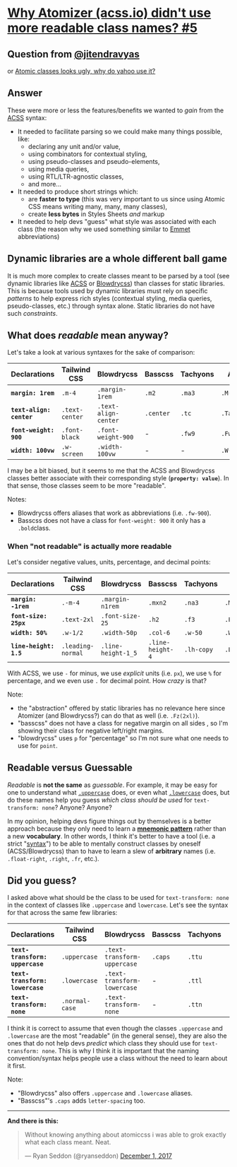 # [Why Atomizer (acss.io) didn't use more readable class names? #5](https://github.com/jitendravyas/Q-A/issues/5)

## Question from [@jitendravyas](https://github.com/jitendravyas)

or [Atomic classes looks ugly, why do yahoo use it?](https://github.com/jitendravyas/Q-A/issues/2)

## Answer

These were more or less the features/benefits we wanted to *gain* from the [ACSS](htps://acss.io) syntax:

   * It needed to facilitate parsing so we could make many things possible, like:
      * declaring any unit and/or value,
      * using combinators for contextual styling, 
      * using pseudo-classes and pseudo-elements,
      * using media queries, 
      * using RTL/LTR-agnostic classes,
      * and more...
   * It needed to produce short strings which:
      * are **faster to type** (this was very important to us since using Atomic CSS means writing many, many, many classes),
      * create **less bytes** in Styles Sheets *and* markup
   * It needed to help devs "guess" what style was associated with each class (the reason why we used something similar to [Emmet](https://docs.emmet.io/cheat-sheet/) abbreviations)

## Dynamic libraries are a whole different ball game

It is much more complex to create classes meant to be parsed by a tool (see dynamic libraries like [ACSS](http://acss.io) or [Blowdrycss](http://blowdrycss.readthedocs.io/en/latest/syntax.html)) than classes for static libraries. This is because tools used by dynamic libraries must rely on specific *patterns* to help express rich styles (contextual styling, media queries, pseudo-classes, etc.) through syntax alone. Static libraries do not have such *constraints*.

## What does *readable* mean anyway?

Let's take a look at various syntaxes for the sake of comparison:

Declarations | Tailwind CSS | Blowdrycss| Basscss | Tachyons | ACSS
-- | -- | -- | -- | -- | --
**`margin: 1rem`** | `.m-4` | `.margin-1rem` | `.m2` | `.ma3` | `.M(1rem)`
**`text-align: center`** | `.text-center` | `.text-align-center` | `.center` | `.tc` | `.Ta(c)`
**`font-weight: 900`** | `.font-black` | `.font-weight-900` | - | `.fw9` | `.Fw(900)`
**`width: 100vw`** | `.w-screen` | `.width-100vw` | - | - | `.W(100vw)`

I may be a bit biased, but it seems to me that the ACSS and Blowdrycss classes better associate with their corresponding style (**`property: value`**). In that sense, those classes seem to be more "readable".

Notes:
   * Blowdrycss offers aliases that work as abbreviations (i.e. `.fw-900`).
   * Basscss does not have a class for `font-weight: 900` it only has a `.bold`class.

### When "not readable" is actually **more readable**

Let's consider negative values, units, percentage, and decimal points:

Declarations | Tailwind CSS | Blowdrycss| Basscss | Tachyons | ACSS
-- | -- | -- | -- | -- | --
**`margin: -1rem`** | `.-m-4` | `.margin-n1rem` | `.mxn2` | `.na3` | `.M(-1rem)`
**`font-size: 25px`** | `.text-2xl` | `.font-size-25` | `.h2` | `.f3` | `.Fz(25px)` 
**`width: 50%`** | `.w-1/2` | `.width-50p` | `.col-6` | `.w-50` | `.W(50%)`
**`line-height: 1.5`** | `.leading-normal` | `.line-height-1_5` | `.line-height-4` | `.lh-copy` | `.Lh(1.5)`

With ACSS, we use `-` for minus, we use *explicit* units (i.e. `px`), we use `%` for percentage, and we even use `.` for decimal point. How *crazy* is that?

Note:
   * the "abstraction" offered by static libraries has no relevance here since Atomizer (and Blowdrycss?) can do that as well (i.e. `.Fz(2xl)`).
   * "basscss" does not have a class for negative margin on all sides , so I'm showing their class for negative left/right margins. 
   * "blowdrycss" uses `p` for "percentage" so I'm not sure what one needs to use for `point`.

## Readable versus Guessable

*Readable* is **not the same** as *guessable*. For example, it may be easy for one to understand what [`.uppercase`](https://github.com/tailwindcss/tailwindcss/blob/master/dist/utilities.css) does, or even what [`.lowercase`](https://github.com/tailwindcss/tailwindcss/blob/master/dist/utilities.css) does, but do these names help you guess *which class should be used* for `text-transform: none`? 
Anyone? Anyone?

In my opinion, helping devs figure things out by themselves is a better approach because they only need to learn a [**mnemonic pattern**](https://acss.io/guides/syntax.html#the-syntax) rather than a new **vocabulary**. In other words, I think it's better to have a tool (i.e. a strict "[syntax](https://acss.io/guides/syntax.html#the-syntax)") to be able to mentally construct classes by oneself (ACSS/Blowdrycss) than to have to learn a slew of **arbitrary** names (i.e. `.float-right`, `.right`, `.fr`, etc.).

## Did you guess?

I asked above what should be the class to be used for `text-transform: none` in the context of classes like `.uppercase` and `lowercase`. Let's see the syntax for that across the same few libraries:

Declarations | Tailwind CSS | Blowdrycss| Basscss | Tachyons | ACSS
-- | -- | -- | -- | -- | --
**`text-transform: uppercase`** | `.uppercase` | `.text-transform-uppercase` | `.caps` | `.ttu` | `.Tt(u)`
**`text-transform: lowercase`** | `.lowercase` | `.text-transform-lowercase` | - | `.ttl` | `.Tt(l)` 
**`text-transform: none`** | `.normal-case` | `.text-transform-none` | - | `.ttn` | `.Tt(n)`

I think it is correct to assume that even though the classes `.uppercase` and `.lowercase` are the most "readable" (in the general sense), they are also the ones that do not help devs *predict* which class they should use for `text-transform: none`. This is why I think it is important that the naming convention/syntax helps people use a class without the need to learn about it first.

Note: 
   * "Blowdrycss" also offers `.uppercase` and `.lowercase` aliases. 
   * "Basscss"'s `.caps` adds `letter-spacing` too.  

---

**And there is this:**

<blockquote class="twitter-tweet" data-lang="en"><p lang="en" dir="ltr">Without knowing anything about atomiccss i was able to grok exactly what each class meant. Neat.</p>&mdash; Ryan Seddon (@ryanseddon) <a href="https://twitter.com/ryanseddon/status/936733186758926336?ref_src=twsrc%5Etfw">December 1, 2017</a></blockquote>

